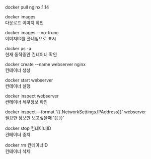 docker pull nginx:1.14

docker images\
다운로드 이미지 확인

docker images --no-trunc\
이미지ID를 풀네임으로 표시

docker ps -a\
현재 동작중인 컨테이너 확인

docker create --name webserver nginx\
컨테이너 생성

docker start webserver\
컨테이너 실행

docker inspect webserver\
컨테이너 세부정보 확인

docker inspect --format '{{.NetworkSettings.IPAddress}}' webserver\
필요한 정보만 보고싶을때 '{{ }}'

docker stop 컨테이너ID\
컨테이너 중지

docker rm 컨테이너ID\
컨테이너 삭제